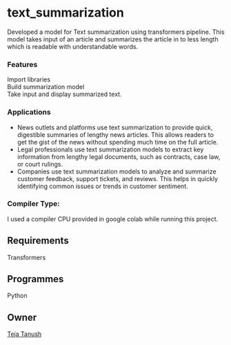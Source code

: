 # text_summarization
Developed a model for Text summarization using transformers pipeline. This model takes input of an article and summarizes the article in to less length which is readable with understandable words.
### Features  
Import  libraries                                                                                     
Build summarization model                                                                             
Take input and display summarized text.                                                               
### Applications  
* News outlets and platforms use text summarization to provide quick, digestible summaries of lengthy news articles. This allows readers to get the gist of the news without spending much time on the full article.
* Legal professionals use text summarization models to extract key information from lengthy legal documents, such as contracts, case law, or court rulings.
* Companies use text summarization models to analyze and summarize customer feedback, support tickets, and reviews. This helps in quickly identifying common issues or trends in customer sentiment.
### Compiler Type:  
I used a compiler CPU provided in google colab while running this project.
## Requirements  
Transformers                                                                                          
## Programmes  
Python  
## Owner  
[Teja Tanush](https://github.com/tejatanush) 
